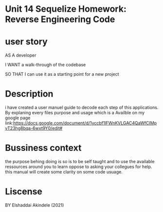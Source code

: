 # Unit 14 Sequelize Homework: Reverse Engineering Code

# user story
AS A developer

I WANT a walk-through of the codebase

SO THAT I can use it as a starting point for a new project

# Description
i have created a user manuel guide to decode each step of this applications. By explaning every files purpose and usage which is a Availble on my google page
link:https://docs.google.com/document/d/1yccbf1lFWnKVLGAC4QaWfCIMpvT23hg8bqa-6wxt9Y0/edit#

# Bussiness context
 the purpose behing doing is so is to be self taught and to use the available ressources around you to learn oppose to asking your collegues for help. this manual will create some clarity on some code usuage.
 
 # Liscense
 BY Elshaddai Akindele (2021)
 
